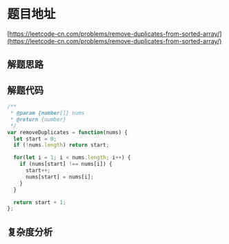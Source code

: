 # 题目地址

[https://leetcode-cn.com/problems/remove-duplicates-from-sorted-array/](https://leetcode-cn.com/problems/remove-duplicates-from-sorted-array/)

## 解题思路

## 解题代码

```js
/**
 * @param {number[]} nums
 * @return {number}
 */
var removeDuplicates = function(nums) {
  let start = 0;
  if (!nums.length) return start;

  for(let i = 1; i < nums.length; i++) {
    if (nums[start] !== nums[i]) {
      start++;
      nums[start] = nums[i];
    }
  }

  return start + 1;
};
```

## 复杂度分析
